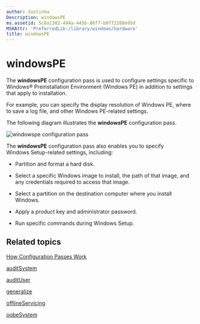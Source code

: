 ```yaml
---
author: Justinha
Description: windowsPE
ms.assetid: 5c0a1302-494a-445b-86f7-b07f2288e95d
MSHAttr: 'PreferredLib:/library/windows/hardware'
title: windowsPE
---
```


# windowsPE


The **windowsPE** configuration pass is used to configure settings specific to Windows® Preinstallation Environment (Windows PE) in addition to settings that apply to installation.

For example, you can specify the display resolution of Windows PE, where to save a log file, and other Windows PE-related settings.

The following diagram illustrates the **windowsPE** configuration pass.

![windowspe configuration pass](images/dep-win8-l-winpeconfigpass.jpg)

The **windowsPE** configuration pass also enables you to specify Windows Setup-related settings, including:

-   Partition and format a hard disk.

-   Select a specific Windows image to install, the path of that image, and any credentials required to access that image.

-   Select a partition on the destination computer where you install Windows.

-   Apply a product key and administrator password.

-   Run specific commands during Windows Setup.

## <span id="related_topics"></span>Related topics


[How Configuration Passes Work](how-configuration-passes-work.md)

[auditSystem](auditsystem.md)

[auditUser](audituser.md)

[generalize](generalize.md)

[offlineServicing](offlineservicing.md)

[oobeSystem](oobesystem.md)

 

 






